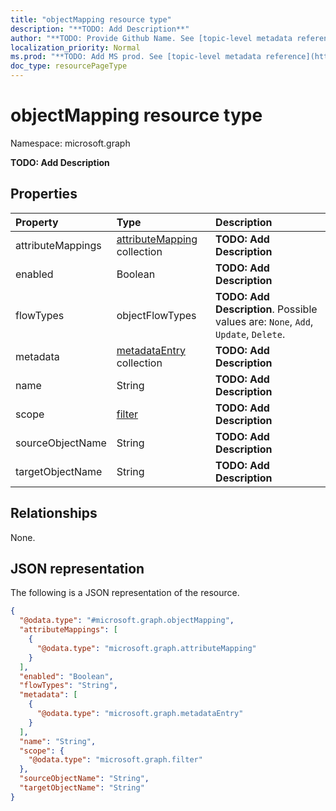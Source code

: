```yaml
---
title: "objectMapping resource type"
description: "**TODO: Add Description**"
author: "**TODO: Provide Github Name. See [topic-level metadata reference](https://msgo.azurewebsites.net/add/document/guidelines/metadata.html#topic-level-metadata)**"
localization_priority: Normal
ms.prod: "**TODO: Add MS prod. See [topic-level metadata reference](https://msgo.azurewebsites.net/add/document/guidelines/metadata.html#topic-level-metadata)**"
doc_type: resourcePageType
---
```


# objectMapping resource type


Namespace: microsoft.graph

**TODO: Add Description**

## Properties
|Property|Type|Description|
|:---|:---|:---|
|attributeMappings|[attributeMapping](../resources/attributemapping.md) collection|**TODO: Add Description**|
|enabled|Boolean|**TODO: Add Description**|
|flowTypes|objectFlowTypes|**TODO: Add Description**. Possible values are: `None`, `Add`, `Update`, `Delete`.|
|metadata|[metadataEntry](../resources/metadataentry.md) collection|**TODO: Add Description**|
|name|String|**TODO: Add Description**|
|scope|[filter](../resources/filter.md)|**TODO: Add Description**|
|sourceObjectName|String|**TODO: Add Description**|
|targetObjectName|String|**TODO: Add Description**|

## Relationships
None.

## JSON representation
The following is a JSON representation of the resource.
<!-- {
  "blockType": "resource",
  "@odata.type": "microsoft.graph.objectMapping"
}
-->
``` json
{
  "@odata.type": "#microsoft.graph.objectMapping",
  "attributeMappings": [
    {
      "@odata.type": "microsoft.graph.attributeMapping"
    }
  ],
  "enabled": "Boolean",
  "flowTypes": "String",
  "metadata": [
    {
      "@odata.type": "microsoft.graph.metadataEntry"
    }
  ],
  "name": "String",
  "scope": {
    "@odata.type": "microsoft.graph.filter"
  },
  "sourceObjectName": "String",
  "targetObjectName": "String"
}
```

